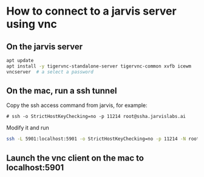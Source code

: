 # How to connect to a jarvis server using vnc

## On the jarvis server

```bash
apt update
apt install -y tigervnc-standalone-server tigervnc-common xvfb icewm
vncserver  # a select a password
```


## On the mac, run a ssh tunnel

Copy the ssh access command from jarvis, for example:
```
# ssh -o StrictHostKeyChecking=no -p 11214 root@ssha.jarvislabs.ai
```

Modify it and run
```bash
ssh -L 5901:localhost:5901 -o StrictHostKeyChecking=no -p 11214 -N root@ssha.jarvislabs.ai
```

## Launch the vnc client on the mac to localhost:5901
